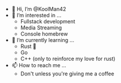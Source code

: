 - 👋 Hi, I’m @KoolMan42
- 👀 I’m interested in ...
  - Fullstack development
  - Media Streaming
  - Console homebrew 
- 🌱 I’m currently learning ...
  - Rust 🦀
  - Go
  - C++ (only to reinforce my love for rust)
- 📫 How to reach me ...
  - Don't unless you're giving me a coffee
<!---
KoolMan42/KoolMan42 is a ✨ special ✨ repository because its `README.md` (this file) appears on your GitHub profile.
You can click the Preview link to take a look at your changes.
--->
